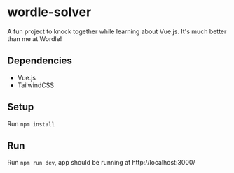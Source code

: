 # wordle-solver

A fun project to knock together while learning about Vue.js. It's much better than me at Wordle!

## Dependencies
- Vue.js
- TailwindCSS

## Setup
Run `npm install`

## Run
Run `npm run dev`, app should be running at http://localhost:3000/